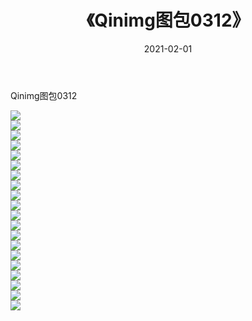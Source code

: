 ﻿---
layout: post
title:  《Qinimg图包0312》
date:   2021-02-01
img: http://imgx.orgx.ga/Qinimg图包/Qinimg图包0312/000.jpg
categories: [美女, 清纯, 唯美]
---

Qinimg图包0312

 ![](http://imgx.orgx.ga/Qinimg图包/Qinimg图包0312/001.jpg) <br>![](http://imgx.orgx.ga/Qinimg图包/Qinimg图包0312/002.jpg) <br>![](http://imgx.orgx.ga/Qinimg图包/Qinimg图包0312/003.jpg) <br>![](http://imgx.orgx.ga/Qinimg图包/Qinimg图包0312/004.jpg) <br>![](http://imgx.orgx.ga/Qinimg图包/Qinimg图包0312/005.jpg) <br>![](http://imgx.orgx.ga/Qinimg图包/Qinimg图包0312/006.jpg) <br>![](http://imgx.orgx.ga/Qinimg图包/Qinimg图包0312/007.jpg) <br>![](http://imgx.orgx.ga/Qinimg图包/Qinimg图包0312/008.jpg) <br>![](http://imgx.orgx.ga/Qinimg图包/Qinimg图包0312/009.jpg) <br>![](http://imgx.orgx.ga/Qinimg图包/Qinimg图包0312/010.jpg) <br>![](http://imgx.orgx.ga/Qinimg图包/Qinimg图包0312/011.jpg) <br>![](http://imgx.orgx.ga/Qinimg图包/Qinimg图包0312/012.jpg) <br>![](http://imgx.orgx.ga/Qinimg图包/Qinimg图包0312/013.jpg) <br>![](http://imgx.orgx.ga/Qinimg图包/Qinimg图包0312/014.jpg) <br>![](http://imgx.orgx.ga/Qinimg图包/Qinimg图包0312/015.jpg) <br>![](http://imgx.orgx.ga/Qinimg图包/Qinimg图包0312/016.jpg) <br>![](http://imgx.orgx.ga/Qinimg图包/Qinimg图包0312/017.jpg) <br>![](http://imgx.orgx.ga/Qinimg图包/Qinimg图包0312/018.jpg) <br>![](http://imgx.orgx.ga/Qinimg图包/Qinimg图包0312/019.jpg) <br>![](http://imgx.orgx.ga/Qinimg图包/Qinimg图包0312/020.jpg) <br>